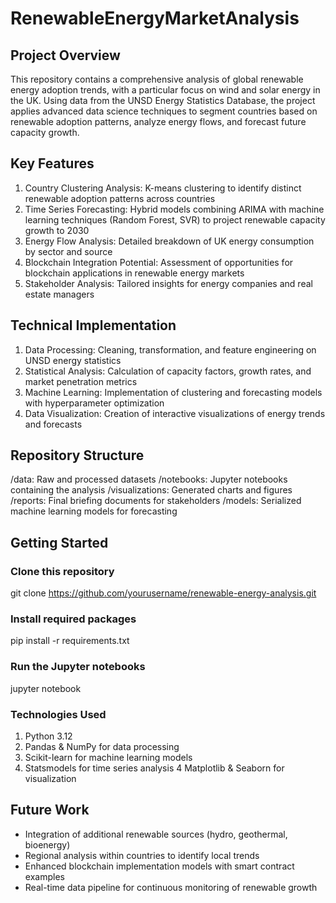 # RenewableEnergyMarketAnalysis

## Project Overview
This repository contains a comprehensive analysis of global renewable energy adoption trends, with a particular focus on wind and solar energy in the UK. Using data from the UNSD Energy Statistics Database, the project applies advanced data science techniques to segment countries based on renewable adoption patterns, analyze energy flows, and forecast future capacity growth.

## Key Features
  1. Country Clustering Analysis: K-means clustering to identify distinct renewable adoption patterns across countries
  2. Time Series Forecasting: Hybrid models combining ARIMA with machine learning techniques (Random Forest, SVR) to project renewable capacity growth to 2030
  3. Energy Flow Analysis: Detailed breakdown of UK energy consumption by sector and source
  4. Blockchain Integration Potential: Assessment of opportunities for blockchain applications in renewable energy markets
  5. Stakeholder Analysis: Tailored insights for energy companies and real estate managers

## Technical Implementation
  1. Data Processing: Cleaning, transformation, and feature engineering on UNSD energy statistics
  2. Statistical Analysis: Calculation of capacity factors, growth rates, and market penetration metrics
  3. Machine Learning: Implementation of clustering and forecasting models with hyperparameter optimization
  4. Data Visualization: Creation of interactive visualizations of energy trends and forecasts

## Repository Structure
/data: Raw and processed datasets
/notebooks: Jupyter notebooks containing the analysis
/visualizations: Generated charts and figures
/reports: Final briefing documents for stakeholders
/models: Serialized machine learning models for forecasting

## Getting Started

### Clone this repository
git clone https://github.com/yourusername/renewable-energy-analysis.git

### Install required packages
pip install -r requirements.txt

### Run the Jupyter notebooks
jupyter notebook

### Technologies Used
  1. Python 3.12
  2. Pandas & NumPy for data processing
  3. Scikit-learn for machine learning models
  4. Statsmodels for time series analysis
  4 Matplotlib & Seaborn for visualization

## Future Work
  * Integration of additional renewable sources (hydro, geothermal, bioenergy)
  * Regional analysis within countries to identify local trends
  * Enhanced blockchain implementation models with smart contract examples
  * Real-time data pipeline for continuous monitoring of renewable growth

